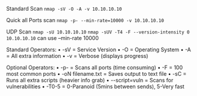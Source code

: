 Standard Scan
`nmap -sV -O -A -v 10.10.10.10`

Quick all Ports scan
`nmap -p- --min-rate=10000 -v 10.10.10.10`

UDP Scan
`nmap -sU 10.10.10.10`
`nmap -sUV -T4 -F --version-intensity 0 10.10.10.10`
can use –min-rate 10000

Standard Operators:
•	-sV = Service Version
•	-O = Operating System
•	-A = All extra information
•	-v = Verbose (displays progress)

Optional Operators:
•	-p- = Scans all ports (time consuming)
•	-F = 100 most common ports
•	-oN filename.txt = Saves output to text file
•	-sC = Runs all extra scripts (heavier info grab)
•	--script=vuln = Scans for vulnerabilities
•	-T0-5 = 0-Paranoid (5mins between sends), 5-Very fast
